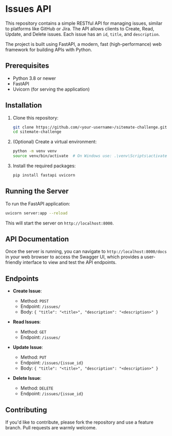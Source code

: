 # Issues API

This repository contains a simple RESTful API for managing issues, similar to platforms like GitHub or Jira. The API allows clients to Create, Read, Update, and Delete issues. Each issue has an `id`, `title`, and `description`.

The project is built using FastAPI, a modern, fast (high-performance) web framework for building APIs with Python.

## Prerequisites

- Python 3.8 or newer
- FastAPI
- Uvicorn (for serving the application)

## Installation

1. Clone this repository:

   ```bash
   git clone https://github.com/<your-username>/sitemate-challenge.git
   cd sitemate-challenge
   ```

2. (Optional) Create a virtual environment:

   ```bash
   python -m venv venv
   source venv/bin/activate  # On Windows use: .\venv\Scripts\activate
   ```

3. Install the required packages:

   ```bash
   pip install fastapi uvicorn
   ```

## Running the Server

To run the FastAPI application:

```bash
uvicorn server:app --reload
```

This will start the server on `http://localhost:8000`.

## API Documentation

Once the server is running, you can navigate to `http://localhost:8000/docs` in your web browser to access the Swagger UI, which provides a user-friendly interface to view and test the API endpoints.

## Endpoints

- **Create Issue**:
    - Method: `POST`
    - Endpoint: `/issues/`
    - Body: `{ "title": "<title>", "description": "<description>" }`

- **Read Issues**:
    - Method: `GET`
    - Endpoint: `/issues/`

- **Update Issue**:
    - Method: `PUT`
    - Endpoint: `/issues/{issue_id}`
    - Body: `{ "title": "<title>", "description": "<description>" }`

- **Delete Issue**:
    - Method: `DELETE`
    - Endpoint: `/issues/{issue_id}`

## Contributing

If you'd like to contribute, please fork the repository and use a feature branch. Pull requests are warmly welcome.
